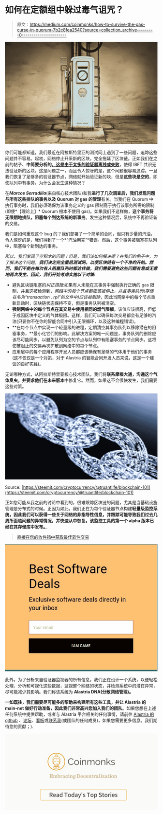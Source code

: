 # 如何在定额组中躲过毒气诅咒？

> 原文：<https://medium.com/coinmonks/how-to-survive-the-gas-curse-in-quorum-7b2c8fea2540?source=collection_archive---------0----------------------->

![](img/4df8d264bf64be5325ebe648b0205ae5.png)

你们可能都知道，我们最近在阿拉斯特里亚的测试网上遇到了一些问题，追踪这些问题并不容易。起初，网络停止开采新的区块，完全拖延了区块链。正如我们在之前的帖子、**中简要分析的[，这是由于太多的验证器离线或失败](/@adlrocha/who-to-blame-in-a-distributed-world-c9a00fe8773c)**，使得 IBFT 共识无法验证新的区块。这是问题之一，而且令人惊讶的是，这个问题很容易追踪。一旦我们恢复了足够多的验证器节点，网络就开始验证新的块，但是**这些块是空的**，即使队列中有事务。为什么会发生这种情况？

在***Marcos Serradilla***(来自核心技术团队)和我**进行了几次调查后，我们发现问题与所有这些排队的事务以及 Quorum 对 gas 的管理**有关。当我们在 Quorum 中执行事务时，我们必须确保为该事务定义的 gas 限制高于执行该事务所需的限制(即使*【理论上】* Quorum 根本不使用 gas)。如果我们不这样做，**这个事务将无限期地排队，阻塞每个到达系统的新事务**。发生这种情况后，系统中不再验证新的交易。

我们是如何重现这个 bug 的？我们部署了一个简单的合同，但只有少量的汽油，令人惊讶的是，我们得到了一个*“汽油用完”*错误。然后，这个事务被阻塞在队列中，阻塞每个新到达的事务。

*所以，我们发现了空积木的问题！但是，我们该如何解决呢？在我们的例子中，为了解决这个问题，**我们决定完全重启测试网，以便区块链有一个干净的开始。然而，我们不能在每次有人阻塞队列时都这样做，我们需要避免这些问题有意或无意地再次发生。因此，我们开始考虑实施以下对策:***

*   避免区块链阻塞的*纠正措施*:如果有人未能在其事务中强制执行正确的 gas 限制，并且这被检测到，**网络中的每个节点都应该被停止，并且事务队列(存储在名为*“transaction . rpl”*的文件中)应该被删除**，因此当网络中的每个节点重新启动时，区块链状态保持不变，但是事务队列被清空。
*   **强制网络中的每个节点在其交易中使用相同的燃气限额**。该值应该很高，但低于成因区块中定义的气体极限。这样，我们可以确保每次交易都会有足够的汽油(只要你不在你的智能合同中引入无限循环，以及这种编程错误)。
*   **在每个节点中实现一个轻量级的进程，定期清空其事务队列以移除潜在的阻塞事务，**最小化它们的影响。此解决方案的唯一问题是，事务队列的删除应该尽可能同步，以避免队列为空的节点与队列中有阻塞事务的节点同步。这将使被阻止的交易再次扩散到网络中的每个节点。
*   应用层中的每个应用程序开发人员都应该确保有足够的气体用于他们的事务(这不仅仅是一个对策，对于 Alastria 的智能合同开发人员来说，这是一个建议的良好实践)。

无论哪种方式，从阿拉斯特里亚核心技术团队，我们将**联系摩根大通，沟通这个气体臭虫，并要求他们在未来版本**中修复它。然而，如果这不会很快发生，我们需要这些对策。

![](img/efa9c899ed910dfdbaff7ce1cf47edac.png)

Source: [https://steemit.com/cryptocurrency/@truantlife/blockchain-101](https://steemit.com/cryptocurrency/@truantlife/blockchain-101)

正如您可能从我之前的讨论中看到的，很难跟踪区块链的问题，尤其是当基础设施管理是分布式的时候。正因为如此，我们正在为每个验证器节点构建**轻量级监控系统，因此我们可以获得一些关于网络的非指导性信息，并跟踪可能导致我们过去几周所面临问题的异常情况，并快速从中恢复。该监控工具的第一个 alpha 版本已经在其存储库中发布[。](https://github.com/alastria/monitor)**

> [直接在您的收件箱中获取最佳软件交易](https://coincodecap.com/?utm_source=coinmonks)

[![](img/7c0b3dfdcbfea594cc0ae7d4f9bf6fcb.png)](https://coincodecap.com/?utm_source=coinmonks)

此外，为了分析来自验证器监视器的所有信息，我们正在设计一个系统，以便轻松处理、分析和可视化这些数据，监视整个网络的状态，并检测系统中的潜在异常，尽可能减少其影响。我们称该系统为 **Alastria DNA(分散网络管理)。**

**一如既往，我们需要尽可能多的帮助来构建所有这些工具，并让 Alastria 的 main-net 做好行动准备，因此我们非常高兴您加入我们的团队**。如果您想在上述任何系统中提供帮助，或者与 Alastria 平台相关的任何事情，请前往 [Alastria 的 github](https://github.com/alastria) 、[论坛](https://alastriaplatform.invisionzone.com)、[看板](https://tree.taiga.io/project/marcossanlab-alastria-platform/kanban?q=)或[联系我](https://www.linkedin.com/in/adlrocha/)(或团队的任何成员)，如果您需要更多信息。我们期待您的贡献；).

[![](img/449450761cd76f44f9ae574333f9e9af.png)](http://bit.ly/2G71Sp7)